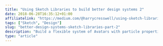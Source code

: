 ```yaml
---
title: "Using Sketch Libraries to build better design systems 2"
date: 2018-06-28T16:35:12+01:00
affiliatelink: "https://medium.com/@harrycresswell/using-sketch-libraries-to-build-a-better-ui-design-system-part-2-8de6cef5adc5"
tags: ["Sketch", "Design"]
slug: "better-design-systems-sketch-libraries-part-2"
description: "Build a flexible system of Avatars with particle properties (primitives) and Sketch Symbol Overrides"
type: "article"
---
```

